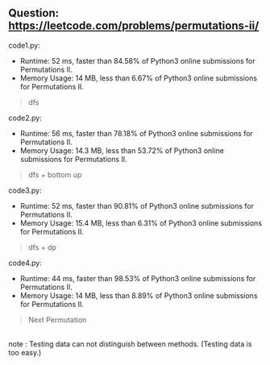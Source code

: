## Question: https://leetcode.com/problems/permutations-ii/

code1.py:
* Runtime: 52 ms, faster than 84.58% of Python3 online submissions for Permutations II.
* Memory Usage: 14 MB, less than 6.67% of Python3 online submissions for Permutations II.
>dfs

code2.py:
* Runtime: 56 ms, faster than 78.18% of Python3 online submissions for Permutations II.
* Memory Usage: 14.3 MB, less than 53.72% of Python3 online submissions for Permutations II.
>dfs + bottom up

code3.py:
* Runtime: 52 ms, faster than 90.81% of Python3 online submissions for Permutations II.
* Memory Usage: 15.4 MB, less than 6.31% of Python3 online submissions for Permutations II.
>dfs + dp

code4.py:
* Runtime: 44 ms, faster than 98.53% of Python3 online submissions for Permutations II.
* Memory Usage: 14 MB, less than 8.89% of Python3 online submissions for Permutations II.
>Next Permutation


</br>note : Testing data can not distinguish between methods. (Testing data is too easy.)